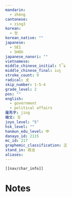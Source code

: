 ```yaml
---
mandarin:
  - zhèng
cantonese:
  - zing3
korean:
  - 정
korean_native: ""
japanese:
  - SEI
  - SHOU
japanese_nanori: ""
vietnamese:
middle_chinese_initial: t͡ɕ
middle_chinese_final: iᴇŋ
stroke_count: 9
radical: 攴
skip_number: 1-5-4
grade_level: 2
pos: ""
english:
  - government
  - political affairs
羅馬字: jing
韓文: 징
joyo_level: "5"
hsk_level: ""
hanmun_edu_level: 中
danayo_id: 2115
mc_id: 217
graphemic_classification: 正
stand_in: 政治
aliases:
---
```

```meta-bind-embed
[[nav/char_info]]
```

# Notes
